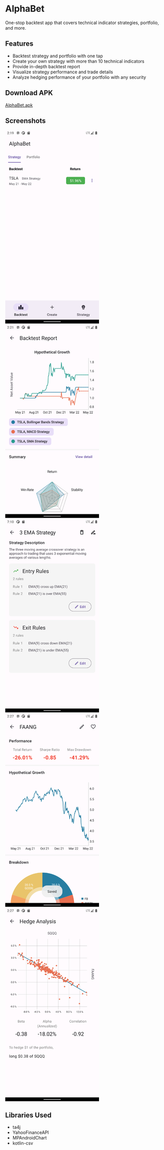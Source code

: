 # AlphaBet
One-stop backtest app that covers technical indicator strategies, portfolio, and more.

## Features
* Backtest strategy and portfolio with one tap
* Create your own strategy with more than 10 technical indicators
* Provide in-depth backtest report
* Visualize strategy performance and trade details
* Analyze hedging performance of your portfolio with any security

## Download APK
[AlphaBet.apk](AlphaBet.apk)

## Screenshots
<img src="./screenshots/Home.png" alt="input" width="300"/>
<img src="./screenshots/Performance.png" alt="performance" width="300"/>
<img src="./screenshots/Strategy.png" alt="input" width="300"/>
<img src="./screenshots/Portfolio.png" alt="input" width="300"/>
<img src="./screenshots/Hedge.png" alt="input" width="300"/>

## Libraries Used
* ta4j
* YahooFinanceAPI
* MPAndroidChart
* kotlin-csv